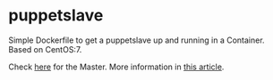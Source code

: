 # puppetslave

Simple Dockerfile to get a puppetslave up and running in a Container.<br/>
Based on CentOS:7.


Check [here](https://github.com/ContainerSolutions/puppetmaster) for the Master.
More information in [this article](http://container-solutions.com/2015/06/puppet-in-docker/).
